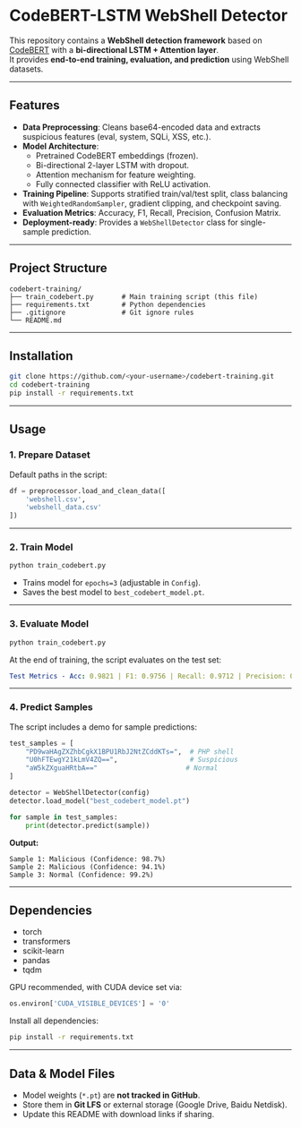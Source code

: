 # CodeBERT-LSTM WebShell Detector

This repository contains a **WebShell detection framework** based on [CodeBERT](https://huggingface.co/microsoft/codebert-base) with a **bi-directional LSTM + Attention layer**.  
It provides **end-to-end training, evaluation, and prediction** using WebShell datasets.

---

## Features
- **Data Preprocessing**: Cleans base64-encoded data and extracts suspicious features (eval, system, SQLi, XSS, etc.).
- **Model Architecture**:  
  - Pretrained CodeBERT embeddings (frozen).  
  - Bi-directional 2-layer LSTM with dropout.  
  - Attention mechanism for feature weighting.  
  - Fully connected classifier with ReLU activation.
- **Training Pipeline**: Supports stratified train/val/test split, class balancing with `WeightedRandomSampler`, gradient clipping, and checkpoint saving.
- **Evaluation Metrics**: Accuracy, F1, Recall, Precision, Confusion Matrix.
- **Deployment-ready**: Provides a `WebShellDetector` class for single-sample prediction.

---

## Project Structure
```text
codebert-training/
├── train_codebert.py       # Main training script (this file)
├── requirements.txt        # Python dependencies
├── .gitignore              # Git ignore rules
└── README.md
```
---

## Installation
```bash
git clone https://github.com/<your-username>/codebert-training.git
cd codebert-training
pip install -r requirements.txt
```
---

## Usage

### 1. Prepare Dataset
Default paths in the script:  
```python
df = preprocessor.load_and_clean_data([
    'webshell.csv',
    'webshell_data.csv'
])
```

---

### 2. Train Model
```bash
python train_codebert.py
```
- Trains model for `epochs=3` (adjustable in `Config`).  
- Saves the best model to `best_codebert_model.pt`.

---

### 3. Evaluate Model
```bash
python train_codebert.py
```

At the end of training, the script evaluates on the test set:  
```yaml
Test Metrics - Acc: 0.9821 | F1: 0.9756 | Recall: 0.9712 | Precision: 0.9801
```

---

### 4. Predict Samples
The script includes a demo for sample predictions:  
```python
test_samples = [
    "PD9waHAgZXZhbCgkX1BPU1RbJ2NtZCddKTs=",  # PHP shell
    "U0hFTEwgY21kLmV4ZQ==",                  # Suspicious
    "aW5kZXguaHRtbA=="                      # Normal
]

detector = WebShellDetector(config)
detector.load_model("best_codebert_model.pt")

for sample in test_samples:
    print(detector.predict(sample))
```

**Output:**  
```less
Sample 1: Malicious (Confidence: 98.7%)
Sample 2: Malicious (Confidence: 94.1%)
Sample 3: Normal (Confidence: 99.2%)
```

---

## Dependencies
- torch  
- transformers  
- scikit-learn  
- pandas  
- tqdm  

GPU recommended, with CUDA device set via:  
```python
os.environ['CUDA_VISIBLE_DEVICES'] = '0'
```

Install all dependencies:  
```bash
pip install -r requirements.txt
```

---

## Data & Model Files
- Model weights (`*.pt`) are **not tracked in GitHub**.  
- Store them in **Git LFS** or external storage (Google Drive, Baidu Netdisk).  
- Update this README with download links if sharing.

